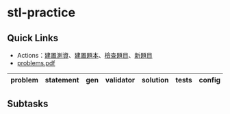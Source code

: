 # stl-practice


## Quick Links
* Actions：[建置測資](../../actions/workflows/build-tests.yml)、[建置題本](../../actions/workflows/build-pdf.yml)、[檢查題目](../../actions/workflows/tps-verify.yml)、[新題目](../../actions/workflows/new-problem.yml)
* [problems.pdf](pA/attachments/problems.pdf)

| problem | statement | gen | validator | solution | tests | config |
| --- | --- | --- | --- | --- | --- | --- |
<!-- new problem -->

## Subtasks
<!-- subtasks start -->
<!-- subtasks end -->
